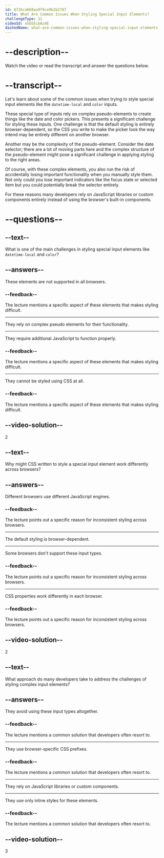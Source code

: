 ```yaml
---
id: 672bca660aa9f9ce9b2b2787
title: What Are Common Issues When Styling Special Input Elements?
challengeType: 11
videoId: xGEG5ibAz4E
dashedName: what-are-common-issues-when-styling-special-input-elements
---
```


# --description--

Watch the video or read the transcript and answer the questions below.

# --transcript--

Let's learn about some of the common issues when trying to style special input elements like the `datetime-local` and `color` inputs.

These special type of inputs rely on complex pseudo-elements to create things like the date and color pickers. This presents a significant challenge for styling these inputs. One challenge is that the default styling is entirely browser-dependent, so the CSS you write to make the picker look the way intend may be entirely different on another browser. 

Another may be the complexity of the pseudo-element. Consider the date selector; there are a lot of moving parts here and the complex structure of the pseudo-element might pose a significant challenge in applying styling to the right areas.

Of course, with these complex elements, you also run the risk of accidentally losing important functionality when you manually style them. Not only could you lose important indicators like the focus state or selected item but you could potentially break the selector entirely.  

For these reasons many developers rely on JavaScript libraries or custom components entirely instead of using the browser's built-in components.

# --questions--

## --text--

What is one of the main challenges in styling special input elements like `datetime-local` and `color`?

## --answers--

These elements are not supported in all browsers.

### --feedback--

The lecture mentions a specific aspect of these elements that makes styling difficult.

---

They rely on complex pseudo elements for their functionality.

---

They require additional JavaScript to function properly.

### --feedback--

The lecture mentions a specific aspect of these elements that makes styling difficult.

---

They cannot be styled using CSS at all.

### --feedback--

The lecture mentions a specific aspect of these elements that makes styling difficult.

## --video-solution--

2

## --text--

Why might CSS written to style a special input element work differently across browsers?

## --answers--

Different browsers use different JavaScript engines.

### --feedback--

The lecture points out a specific reason for inconsistent styling across browsers.

---

The default styling is browser-dependent.

---

Some browsers don't support these input types.

### --feedback--

The lecture points out a specific reason for inconsistent styling across browsers.

---

CSS properties work differently in each browser.

### --feedback--

The lecture points out a specific reason for inconsistent styling across browsers.

## --video-solution--

2

## --text--

What approach do many developers take to address the challenges of styling complex input elements?

## --answers--

They avoid using these input types altogether.

### --feedback--

The lecture mentions a common solution that developers often resort to.

---

They use browser-specific CSS prefixes.

### --feedback--

The lecture mentions a common solution that developers often resort to.

---

They rely on JavaScript libraries or custom components.

---

They use only inline styles for these elements.

### --feedback--

The lecture mentions a common solution that developers often resort to.

## --video-solution--

3
